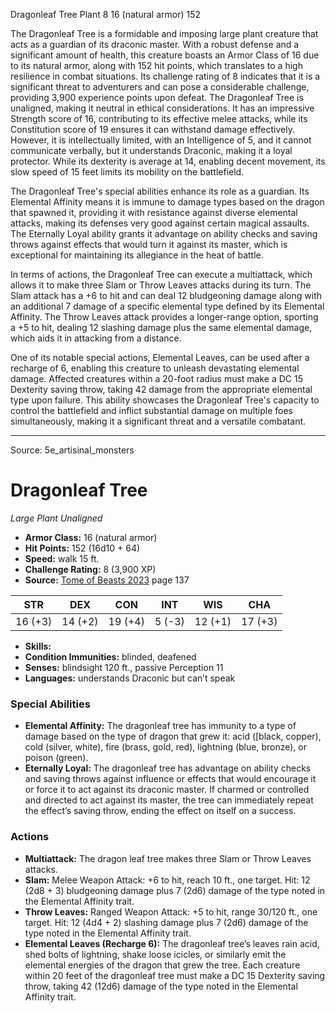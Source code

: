 <MonsterName/>Dragonleaf Tree</MonsterName>
<CreatureType/>Plant</CreatureType>
<CR/>8</CR>
<AC/>16 (natural armor)</AC>
<HP/>152</HP>
<summary>The Dragonleaf Tree is a formidable and imposing large plant creature that acts as a guardian of its draconic master. With a robust defense and a significant amount of health, this creature boasts an Armor Class of 16 due to its natural armor, along with 152 hit points, which translates to a high resilience in combat situations. Its challenge rating of 8 indicates that it is a significant threat to adventurers and can pose a considerable challenge, providing 3,900 experience points upon defeat. The Dragonleaf Tree is unaligned, making it neutral in ethical considerations. It has an impressive Strength score of 16, contributing to its effective melee attacks, while its Constitution score of 19 ensures it can withstand damage effectively. However, it is intellectually limited, with an Intelligence of 5, and it cannot communicate verbally, but it understands Draconic, making it a loyal protector. While its dexterity is average at 14, enabling decent movement, its slow speed of 15 feet limits its mobility on the battlefield.</summary>

<detail>

The Dragonleaf Tree's special abilities enhance its role as a guardian. Its Elemental Affinity means it is immune to damage types based on the dragon that spawned it, providing it with resistance against diverse elemental attacks, making its defenses very good against certain magical assaults. The Eternally Loyal ability grants it advantage on ability checks and saving throws against effects that would turn it against its master, which is exceptional for maintaining its allegiance in the heat of battle.

In terms of actions, the Dragonleaf Tree can execute a multiattack, which allows it to make three Slam or Throw Leaves attacks during its turn. The Slam attack has a +6 to hit and can deal 12 bludgeoning damage along with an additional 7 damage of a specific elemental type defined by its Elemental Affinity. The Throw Leaves attack provides a longer-range option, sporting a +5 to hit, dealing 12 slashing damage plus the same elemental damage, which aids it in attacking from a distance. 

One of its notable special actions, Elemental Leaves, can be used after a recharge of 6, enabling this creature to unleash devastating elemental damage. Affected creatures within a 20-foot radius must make a DC 15 Dexterity saving throw, taking 42 damage from the appropriate elemental type upon failure. This ability showcases the Dragonleaf Tree's capacity to control the battlefield and inflict substantial damage on multiple foes simultaneously, making it a significant threat and a versatile combatant.</detail>



---

Source: 5e_artisinal_monsters

# Dragonleaf Tree

*Large* *Plant* *Unaligned*

- **Armor Class:** 16 (natural armor)
- **Hit Points:** 152 (16d10 + 64)
- **Speed:** walk 15 ft.
- **Challenge Rating:** 8 (3,900 XP)
- **Source:** [Tome of Beasts 2023](https://koboldpress.com/kpstore/product/tome-of-beasts-1-2023-edition/) page 137

| STR | DEX | CON | INT | WIS | CHA |
| --- | --- | --- | --- | --- | --- |
| 16 (+3) | 14 (+2) | 19 (+4) | 5 (-3) | 12 (+1) | 17 (+3) |

- **Skills:** 
- **Condition Immunities:** blinded, deafened
- **Senses:** blindsight 120 ft., passive Perception 11
- **Languages:** understands Draconic but can’t speak

### Special Abilities

- **Elemental Affinity:** The dragonleaf tree has immunity to a type of damage based on the type of dragon that grew it: acid ([black, copper), cold (silver, white), fire (brass, gold, red), lightning (blue, bronze), or poison (green).
- **Eternally Loyal:** The dragonleaf tree has advantage on ability checks and saving throws against influence or effects that would encourage it or force it to act against its draconic master. If charmed or controlled and directed to act against its master, the tree can immediately repeat the effect’s saving throw, ending the effect on itself on a success.

### Actions

- **Multiattack:** The dragon leaf tree makes three Slam or Throw Leaves attacks.
- **Slam:** Melee Weapon Attack: +6 to hit, reach 10 ft., one target. Hit: 12 (2d8 + 3) bludgeoning damage plus 7 (2d6) damage of the type noted in the Elemental Affinity trait.
- **Throw Leaves:** Ranged Weapon Attack: +5 to hit, range 30/120 ft., one target. Hit: 12 (4d4 + 2) slashing damage plus 7 (2d6) damage of the type noted in the Elemental Affinity trait.
- **Elemental Leaves (Recharge 6):** The dragonleaf tree’s leaves rain acid, shed bolts of lightning, shake loose icicles, or similarly emit the elemental energies of the dragon that grew the tree. Each creature within 20 feet of the dragonleaf tree must make a DC 15 Dexterity saving throw, taking 42 (12d6) damage of the type noted in the Elemental Affinity trait.


